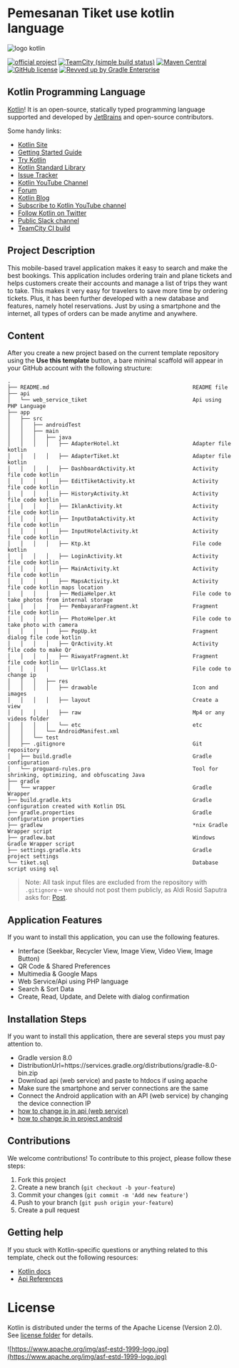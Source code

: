 # Pemesanan Tiket use kotlin language

![logo kotlin](https://kotlinlang.org/docs/images/kotlin-logo.png)

[![official project](https://jb.gg/badges/official.svg)](https://confluence.jetbrains.com/display/ALL/JetBrains+on+GitHub)
[![TeamCity (simple build status)](https://img.shields.io/teamcity/http/teamcity.jetbrains.com/s/Kotlin_KotlinPublic_Compiler.svg)](https://teamcity.jetbrains.com/buildConfiguration/Kotlin_KotlinPublic_Compiler?branch=%3Cdefault%3E&buildTypeTab=overview&mode=builds)
[![Maven Central](https://img.shields.io/maven-central/v/org.jetbrains.kotlin/kotlin-maven-plugin.svg)](https://search.maven.org/#search%7Cga%7C1%7Cg%3A%22org.jetbrains.kotlin%22)
[![GitHub license](https://img.shields.io/badge/license-Apache%20License%202.0-blue.svg?style=flat)](https://www.apache.org/licenses/LICENSE-2.0)
[![Revved up by Gradle Enterprise](https://img.shields.io/badge/Revved%20up%20by-Gradle%20Enterprise-06A0CE?logo=Gradle&labelColor=02303A)](https://ge.jetbrains.com/scans?search.rootProjectNames=Kotlin)

## Kotlin Programming Language

[Kotlin](https://kotlinlang.org/)!
It is an open-source, statically typed programming language supported and developed by [JetBrains](https://www.jetbrains.com/) and open-source contributors.

Some handy links:

 * [Kotlin Site](https://kotlinlang.org/)
 * [Getting Started Guide](https://kotlinlang.org/docs/tutorials/getting-started.html)
 * [Try Kotlin](https://play.kotlinlang.org/)
 * [Kotlin Standard Library](https://kotlinlang.org/api/latest/jvm/stdlib/index.html)
 * [Issue Tracker](https://youtrack.jetbrains.com/issues/KT)
 * [Kotlin YouTube Channel](https://www.youtube.com/channel/UCP7uiEZIqci43m22KDl0sNw)
 * [Forum](https://discuss.kotlinlang.org/)
 * [Kotlin Blog](https://blog.jetbrains.com/kotlin/)
 * [Subscribe to Kotlin YouTube channel](https://www.youtube.com/channel/UCP7uiEZIqci43m22KDl0sNw)
 * [Follow Kotlin on Twitter](https://twitter.com/kotlin)
 * [Public Slack channel](https://slack.kotlinlang.org/)
 * [TeamCity CI build](https://teamcity.jetbrains.com/project.html?tab=projectOverview&projectId=Kotlin)

## Project Description

This mobile-based travel application makes it easy to search and make the best bookings. This application includes ordering train and plane tickets and helps customers create their accounts and manage a list of trips they want to take. This makes it very easy for travelers to save more time by ordering tickets. Plus, it has been further developed with a new database and features, namely hotel reservations. Just by using a smartphone and the internet, all types of orders can be made anytime and anywhere.

## Content

After you create a new project based on the current template repository using the **Use this template** button, a bare minimal scaffold will appear in your GitHub account with the following structure:

```
.
├── README.md                                             README file
├── api
│   └── web_service_tiket                                 Api using PHP Language
├── app
│   ├── src
│   │   ├── androidTest
│   │   ├── main
│   │   │   ├── java
│   │   │   │   ├── AdapterHotel.kt                       Adapter file kotlin
│   │   │   │   ├── AdapterTiket.kt                       Adapter file kotlin
│   │   │   │   ├── DashboardActivity.kt                  Activity file code kotlin
│   │   │   │   ├── EditTiketActivity.kt                  Activity file code kotlin
│   │   │   │   ├── HistoryActivity.kt                    Activity file code kotlin
│   │   │   │   ├── IklanActivity.kt                      Activity file code kotlin
│   │   │   │   ├── InputDataActivity.kt                  Activity file code kotlin
│   │   │   │   ├── InputHotelActivity.kt                 Activity file code kotlin
│   │   │   │   ├── Ktp.kt                                File code kotlin
│   │   │   │   ├── LoginActivity.kt                      Activity file code kotlin
│   │   │   │   ├── MainActivity.kt                       Activity file code kotlin
│   │   │   │   ├── MapsActivity.kt                       Activity file code kotlin maps location
│   │   │   │   ├── MediaHelper.kt                        File code to take photos from internal storage
│   │   │   │   ├── PembayaranFragment.kt                 Fragment file code kotlin
│   │   │   │   ├── PhotoHelper.kt                        File code to take photo with camera
│   │   │   │   ├── PopUp.kt                              Fragment dialog file code kotlin
│   │   │   │   ├── QrActivity.kt                         Activity file code to make Qr
│   │   │   │   ├── RiwayatFragment.kt                    Fragment file code kotlin
│   │   │   │   └── UrlClass.kt                           File code to change ip
│   │   │   ├── res
│   │   │   │   ├── drawable                              Icon and images
│   │   │   │   ├── layout                                Create a view
│   │   │   │   ├── raw                                   Mp4 or any videos folder
│   │   │   │   └── etc                                   etc
│   │   │   └── AndroidManifest.xml
│   │   └── test
│   ├── .gitignore                                        Git repository
│   ├── build.gradle                                      Gradle configuration
│   └── proguard-rules.pro                                Tool for shrinking, optimizing, and obfuscating Java
├── gradle
│   └── wrapper                                           Gradle Wrapper
├── build.gradle.kts                                      Gradle configuration created with Kotlin DSL
├── gradle.properties                                     Gradle configuration properties
├── gradlew                                               *nix Gradle Wrapper script
├── gradlew.bat                                           Windows Gradle Wrapper script
├── settings.gradle.kts                                   Gradle project settings
└── tiket.sql                                             Database script using sql
```

> Note: All task input files are excluded from the repository with `.gitignore` – we should not post them publicly, as Aldi Rosid Saputra asks for: [Post](https://instagram.com/mr.aldirs?igshid=OGQ5ZDc2ODk2ZA==).

## Application Features

If you want to install this application, you can use the following features.

- Interface (Seekbar, Recycler View, Image View, Video View, Image Button)
- QR Code & Shared Preferences
- Multimedia & Google Maps
- Web Service/Api using PHP language
- Search & Sort Data
- Create, Read, Update, and Delete with dialog confirmation

## Installation Steps

If you want to install this application, there are several steps you must pay attention to.

- Gradle version 8.0
- DistributionUrl=https\://services.gradle.org/distributions/gradle-8.0-bin.zip
- Download api (web service) and paste to htdocs if using apache
- Make sure the smartphone and server connections are the same
- Connect the Android application with an API (web service) by changing the device connection IP
- [how to change ip in api (web service)](http://www.aldi.com)
- [how to change ip in project android](http://www.aldi.com)

## Contributions

We welcome contributions! To contribute to this project, please follow these steps:

1. Fork this project
2. Create a new branch (`git checkout -b your-feature`)
3. Commit your changes (`git commit -m 'Add new feature'`)
4. Push to your branch (`git push origin your-feature`)
5. Create a pull request

## Getting help

If you stuck with Kotlin-specific questions or anything related to this template, check out the following resources:

- [Kotlin docs](https://kotlinlang.org/docs/getting-started.html)
- [Api References](https://kotlinlang.org/api/latest/jvm/stdlib/)

# License
Kotlin is distributed under the terms of the Apache License (Version 2.0). See [license folder](license/README.md) for details.

![https://www.apache.org/img/asf-estd-1999-logo.jpg](https://www.apache.org/img/asf-estd-1999-logo.jpg)

